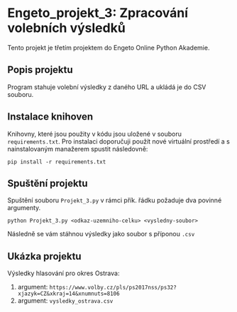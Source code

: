 # Engeto_projekt_3: Zpracování volebních výsledků

Tento projekt je třetím projektem do Engeto Online Python Akademie.

## Popis projektu

Program stahuje volební výsledky z daného URL a ukládá je do CSV souboru.

## Instalace knihoven

Knihovny, které jsou použity v kódu jsou uložené v souboru `requirements.txt`. Pro instalaci doporučuji použít nové virtuální prostředí a s nainstalovaným manažerem spustit následovně:

    
    pip install -r requirements.txt
    

## Spuštění projektu

Spuštění souboru `Projekt_3.py` v rámci přík. řádku požaduje dva povinné argumenty.

    
    python Projekt_3.py <odkaz-uzemniho-celku> <vysledny-soubor>
    

Následně se vám stáhnou výsledky jako soubor s příponou `.csv`

## Ukázka projektu

Výsledky hlasování pro okres Ostrava:

  1. argument: `https://www.volby.cz/pls/ps2017nss/ps32?xjazyk=CZ&xkraj=14&xnumnuts=8106`
  2. argument: `vysledky_ostrava.csv`

